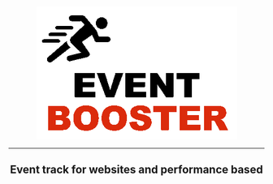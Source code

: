 <div>
    <center>
        <img src="./ev-booster.gif" />
    </center>
</div>
<hr />
<div>
   <center>
        <h2>
            Event track for websites and performance based
        </h2>
   </center>
</div>
